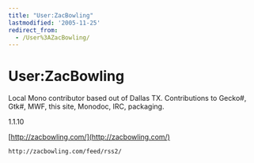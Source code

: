 ```yaml
---
title: "User:ZacBowling"
lastmodified: '2005-11-25'
redirect_from:
  - /User%3AZacBowling/
---
```


User:ZacBowling
===============

Local Mono contributor based out of Dallas TX. Contributions to Gecko#, Gtk#, MWF, this site, Monodoc, IRC, packaging.

1.1.10

[http://zacbowling.com/](http://zacbowling.com/)

``` rss
http://zacbowling.com/feed/rss2/
```
